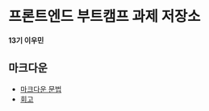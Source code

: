 # 프론트엔드 부트캠프 과제 저장소

**13기 이우민**

## 마크다운

- [마크다운 문법](./src/md/markdown.md)
- [회고](./src/md/retrospect.md)
